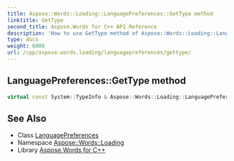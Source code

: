 ```yaml
---
title: Aspose::Words::Loading::LanguagePreferences::GetType method
linktitle: GetType
second_title: Aspose.Words for C++ API Reference
description: 'How to use GetType method of Aspose::Words::Loading::LanguagePreferences class in C++.'
type: docs
weight: 6000
url: /cpp/aspose.words.loading/languagepreferences/gettype/
---
```

## LanguagePreferences::GetType method




```cpp
virtual const System::TypeInfo & Aspose::Words::Loading::LanguagePreferences::GetType() const override
```

## See Also

* Class [LanguagePreferences](../)
* Namespace [Aspose::Words::Loading](../../)
* Library [Aspose.Words for C++](../../../)
